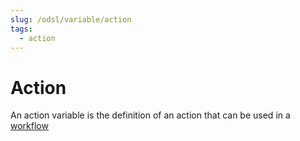 ```yaml
---
slug: /odsl/variable/action
tags:
  - action
---
```

Action
======

An action variable is the definition of an action that can be used in a [workflow](Workflow)

